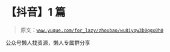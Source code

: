 # 【抖音】1 篇

> 原文：[`www.yuque.com/for_lazy/zhoubao/wu8iyqw3b0qgx0h0`](https://www.yuque.com/for_lazy/zhoubao/wu8iyqw3b0qgx0h0)

公众号懒人找资源，懒人专属群分享